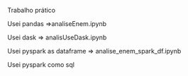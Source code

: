 Trabalho prático


Usei pandas =>analiseEnem.ipynb

Usei dask => analisUseDask.ipynb

Usei pyspark as dataframe => analise_enem_spark_df.ipynb

Usei pyspark como sql
